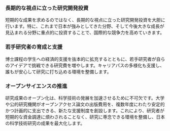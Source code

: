 
### 長期的な視点に立った研究開発投資

短期的な成果を求めるのではなく、長期的な視点に立った研究開発投資を大胆に行います。特に、これまで日本が強みとしてきた分野、そして今後大きな成長が見込まれる分野に重点的に投資することで、国際的な競争力を高めていきます。

### 若手研究者の育成と支援

博士課程の学生への経済的支援を抜本的に拡充するとともに、若手研究者が自らのアイデアで挑戦できる研究費を増やします。キャリアパスの多様化も支援し、誰もが安心して研究に打ち込める環境を整備します。

### オープンサイエンスの推進

研究成果のオープン化は、科学技術の発展を加速させるために不可欠です。大学や公的研究機関がオープンアクセス論文の出版費用を、複数年度にわたり安定的かつ計画的に支出できる、新たな支援制度を創設します。これにより、研究者が短期的な資金調達に煩わされることなく、研究に専念できる環境を整備し、日本の科学技術研究の成果を最大化します。
